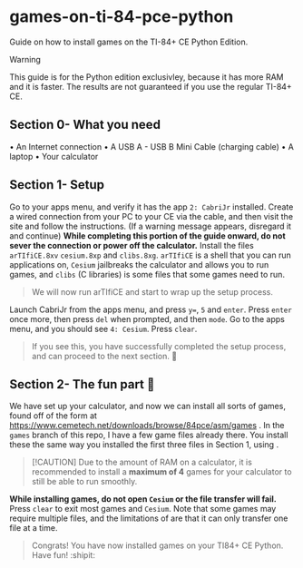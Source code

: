 # games-on-ti-84-pce-python
Guide on how to install games on the TI-84+ CE Python Edition. 
> [!WARNING]
> This guide is for the Python edition exclusivley, because it has more RAM and it is faster. The results are not guaranteed if you use the regular TI-84+ CE.

## Section 0- What you need
• An Internet connection
• A USB A - USB B Mini Cable (charging cable)
• A laptop
• Your calculator

## Section 1- Setup
Go to your apps menu, and verify it has the app `2: CabriJr` installed.
Create a wired connection from your PC to your CE via the cable, and then visit the site [](ticalc.link) and follow the instructions. (If a warning message appears, disregard it and continue)
__While completing this portion of the guide onward, do not sever the connection or power off the calculator.__
Install the files `arTIfiCE.8xv` `cesium.8xp` and `clibs.8xg`. `arTIfiCE` is a shell that you can run applications on, `Cesium` jailbreaks the calculator and allows you to run games, and `clibs` (C libraries) is some files that some games need to run.
>We will now run arTIfiCE and start to wrap up the setup process.
>
Launch CabriJr from the apps menu, and press `y=`, `5` and `enter`. Press `enter` once more, then press `del` when prompted, and then `mode`.
Go to the apps menu, and you should see `4: Cesium`. Press `clear`.
>If you see this, you have successfully completed the setup process, and can proceed to the next section. :tada:
>

## Section 2- The fun part :slightly_smiling_face:
We have set up your calculator, and now we can install all sorts of games, found off of the form at https://www.cemetech.net/downloads/browse/84pce/asm/games . In the `games` branch of this repo, I have a few game files already there. You install these the same way you installed the first three files in Section 1,  using [](ticalc.link) .
>[!CAUTION] Due to the amount of RAM on a calculator, it is recommended to install a __maximum of 4__ games for your calculator to still be able to run smoothly.
>
__While installing games, do not open `Cesium` or the file transfer will fail.__ Press `clear` to exit most games and `Cesium`.
Note that some games may require multiple files, and the limitations of [](ticalc.link) are that it can only transfer one file at a time.
>Congrats! You have now installed games on your TI84+ CE Python. Have fun! :shipit:
>
